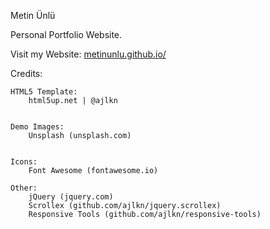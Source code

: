 Metin Ünlü

Personal Portfolio Website.

Visit my Website: [metinunlu.github.io/](https://metinunlu.github.io/)

Credits:

	HTML5 Template:
		html5up.net | @ajlkn


	Demo Images:
		Unsplash (unsplash.com)


	Icons:
		Font Awesome (fontawesome.io)

	Other:
		jQuery (jquery.com)
		Scrollex (github.com/ajlkn/jquery.scrollex)
		Responsive Tools (github.com/ajlkn/responsive-tools)
